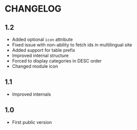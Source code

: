 CHANGELOG
=========

1.2
---

 * Added optional `icon` attribute
 * Fixed issue with non-ability to fetch ids in multilingual site
 * Added support for table prefix
 * Improved internal structure
 * Forced to display categories in DESC order
 * Changed module icon

1.1
---

 * Improved internals

1.0
---

 * First public version